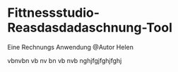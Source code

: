 # Fittnessstudio-Reasdasdadaschnung-Tool
Eine Rechnungs Anwendung
@Autor Helen

vbnvbn
vb
nv
bn
vb
nvb
nghjfgjfghjfghj
